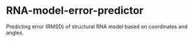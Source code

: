 # RNA-model-error-predictor
Predicting error (RMSD) of structural RNA model based on coordinates and angles.
